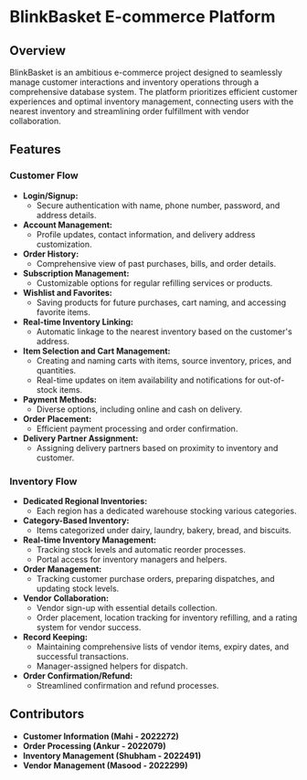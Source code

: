 # BlinkBasket E-commerce Platform

## Overview
BlinkBasket is an ambitious e-commerce project designed to seamlessly manage customer interactions and inventory operations through a comprehensive database system. The platform prioritizes efficient customer experiences and optimal inventory management, connecting users with the nearest inventory and streamlining order fulfillment with vendor collaboration.

## Features

### Customer Flow
- **Login/Signup:**
  - Secure authentication with name, phone number, password, and address details.
- **Account Management:**
  - Profile updates, contact information, and delivery address customization.
- **Order History:**
  - Comprehensive view of past purchases, bills, and order details.
- **Subscription Management:**
  - Customizable options for regular refilling services or products.
- **Wishlist and Favorites:**
  - Saving products for future purchases, cart naming, and accessing favorite items.
- **Real-time Inventory Linking:**
  - Automatic linkage to the nearest inventory based on the customer's address.
- **Item Selection and Cart Management:**
  - Creating and naming carts with items, source inventory, prices, and quantities.
  - Real-time updates on item availability and notifications for out-of-stock items.
- **Payment Methods:**
  - Diverse options, including online and cash on delivery.
- **Order Placement:**
  - Efficient payment processing and order confirmation.
- **Delivery Partner Assignment:**
  - Assigning delivery partners based on proximity to inventory and customer.

### Inventory Flow
- **Dedicated Regional Inventories:**
  - Each region has a dedicated warehouse stocking various categories.
- **Category-Based Inventory:**
  - Items categorized under dairy, laundry, bakery, bread, and biscuits.
- **Real-time Inventory Management:**
  - Tracking stock levels and automatic reorder processes.
  - Portal access for inventory managers and helpers.
- **Order Management:**
  - Tracking customer purchase orders, preparing dispatches, and updating stock levels.
- **Vendor Collaboration:**
  - Vendor sign-up with essential details collection.
  - Order placement, location tracking for inventory refilling, and a rating system for vendor success.
- **Record Keeping:**
  - Maintaining comprehensive lists of vendor items, expiry dates, and successful transactions.
  - Manager-assigned helpers for dispatch.
- **Order Confirmation/Refund:**
  - Streamlined confirmation and refund processes.

## Contributors
- **Customer Information (Mahi - 2022272)**
- **Order Processing (Ankur - 2022079)**
- **Inventory Management (Shubham - 2022491)**
- **Vendor Management (Masood - 2022299)**
